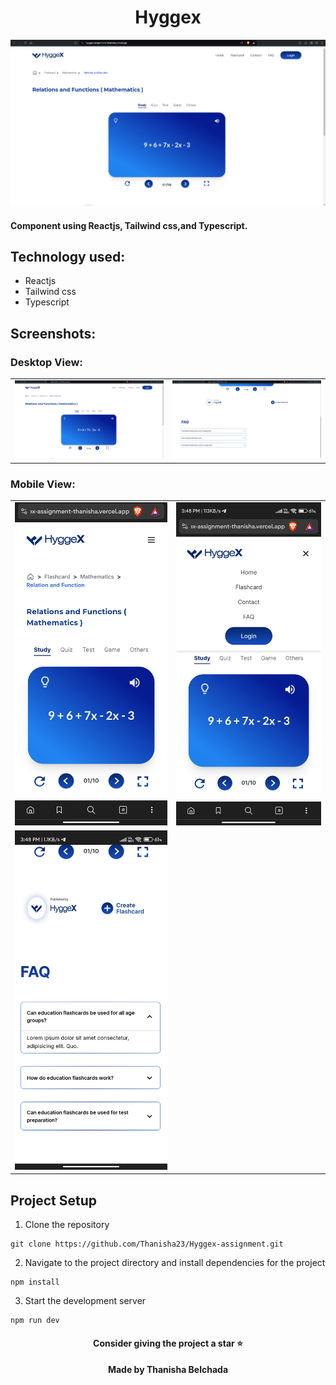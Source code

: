<h1 align="center">Hyggex</h1>
<p align="center">
  <img src="./public/desktop-1.png" alt="hyggex">
</p>

#### Component using Reactjs, Tailwind css,and Typescript.

## Technology used:

- Reactjs
- Tailwind css
- Typescript

## Screenshots:

### Desktop View:

<table>
  <tr>
    <td>
      <img src="./public/desktop-1.png" alt="DesktopImage 1">
    </td>
    <td>
      <img src="./public/desktop-2.png" alt="DesktopImage 2">
    </td>
  </tr>
</table>

### Mobile View:

<table>
  <tr>
    <td>
      <img src="./public/mob-1.jpg" alt="MobileImage 1">
    </td>
    <td>
      <img src="./public/mob-2.jpg" alt="MobileImage 2">
    </td>
  </tr>
  <tr>
    <td>
      <img src="./public/mob-3.jpg" alt="MobileImage 3">
    </td>
  </tr>
</table>


## Project Setup

1. Clone the repository

```
git clone https://github.com/Thanisha23/Hyggex-assignment.git
```

2. Navigate to the project directory and install dependencies for the project

```
npm install
```

3. Start the development server

```
npm run dev
```

<div align="center"><h4>Consider giving the project a star ⭐</h4></div>
<div align="center"><h4>Made by Thanisha Belchada</h4></div>